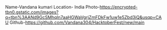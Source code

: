 Name-Vandana kumari
Location- India
Photo-https://encrypted-tbn0.gstatic.com/images?q=tbn%3AANd9GcSMhqln7aaHGWaVgrjZmFDkFw1uw1e5Zbd3iQ&usqp=CAU
Github-https://github.com/Vandana304/HacktoberFest/new/main
